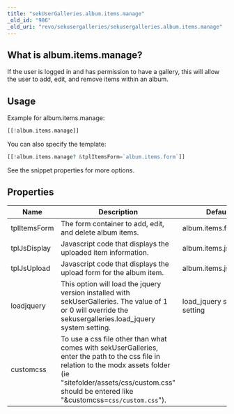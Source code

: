 ```yaml
---
title: "sekUserGalleries.album.items.manage"
_old_id: "986"
_old_uri: "revo/sekusergalleries/sekusergalleries.album.items.manage"
---
```


## What is album.items.manage?

If the user is logged in and has permission to have a gallery, this will allow the user to add, edit, and remove items within an album.

## Usage

Example for album.items.manage:

``` php 
[[!album.items.manage]]
```

You can also specify the template:

``` php 
[[!album.items.manage? &tplItemsForm=`album.items.form`]]
```

See the snippet properties for more options.

## Properties

| Name | Description | Default | Version |
|------|-------------|---------|---------|
| tplItemsForm | The form container to add, edit, and delete album items. | album.items.form | >0.0.1 |
| tplJsDisplay | Javascript code that displays the uploaded item information. | album.items.js.display | >0.0.1 |
| tplJsUpload | Javascript code that displays the upload form for the album item. | album.items.js.upload | >0.0.1 |
| loadjquery | This option will load the jquery version installed with sekUserGalleries. The value of 1 or 0 will override the sekusergalleries.load\_jquery system setting. | load\_jquery system setting | >0.0.3 |
| customcss | To use a css file other than what comes with sekUserGalleries, enter the path to the css file in relation to the modx assets folder (ie "sitefolder/assets/css/custom.css" should be entered like "&customcss=`css/custom.css`"). |  | >0.0.3 |